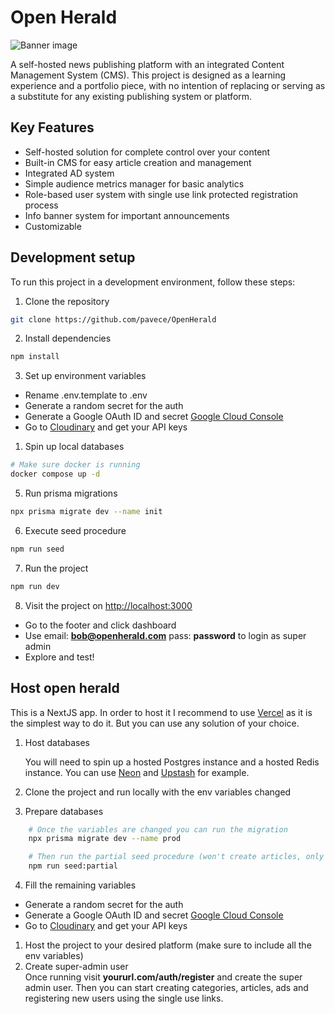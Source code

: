 # Open Herald

![Banner image](https://res.cloudinary.com/dnh0go0q2/image/upload/v1724838412/Captura_de_pantalla_2024-08-28_114616_tnhxhz.png)

A self-hosted news publishing platform with an integrated Content Management System (CMS). This project is designed as a learning experience and a portfolio piece, with no intention of replacing or serving as a substitute for any existing publishing system or platform.

## Key Features

- Self-hosted solution for complete control over your content
- Built-in CMS for easy article creation and management
- Integrated AD system
- Simple audience metrics manager for basic analytics
- Role-based user system with single use link protected registration process
- Info banner system for important announcements
- Customizable

## Development setup

To run this project in a development environment, follow these steps:

1. Clone the repository

```bash
git clone https://github.com/pavece/OpenHerald
```

2. Install dependencies

```bash
npm install
```

3. Set up environment variables

- Rename .env.template to .env
- Generate a random secret for the auth
- Generate a Google OAuth ID and secret [Google Cloud Console](https://console.cloud.google.com/)
- Go to [Cloudinary](https://cloudinary.com) and get your API keys

1. Spin up local databases

```bash
# Make sure docker is running
docker compose up -d
```

5. Run prisma migrations

```bash
npx prisma migrate dev --name init
```

6. Execute seed procedure

```bash
npm run seed
```

7. Run the project

```bash
npm run dev
```

8. Visit the project on [http://localhost:3000](http://localhost:3000)

- Go to the footer and click dashboard
- Use email: **bob@openherald.com** pass: **password** to login as super admin
- Explore and test!


## Host open herald

This is a NextJS app. In order to host it I recommend to use [Vercel](https://vercel.com) as it is the simplest way to do it. But you can use any solution of your choice.

1. Host databases

    You will need to spin up a hosted Postgres instance and a hosted Redis instance. You can use [Neon](https://neon.tech/) and [Upstash](https://upstash.com/) for example.

2. Clone the project and run locally with the env variables changed
3. Prepare databases

```bash
    # Once the variables are changed you can run the migration
    npx prisma migrate dev --name prod

    # Then run the partial seed procedure (won't create articles, only categories and configs)
    npm run seed:partial
```

4. Fill the remaining variables

- Generate a random secret for the auth
- Generate a Google OAuth ID and secret [Google Cloud Console](https://console.cloud.google.com/)
- Go to [Cloudinary](https://cloudinary.com) and get your API keys
  
1. Host the project to your desired platform (make sure to include all the env variables)
2. Create super-admin user  
   Once running visit **yoururl.com/auth/register** and create the super admin user. Then you can start creating categories, articles, ads and registering new users using the single use links.